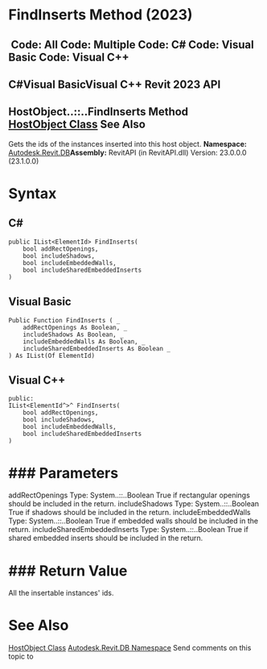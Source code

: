 # FindInserts Method (2023)

﻿
 Code: All Code: Multiple Code: C# Code: Visual Basic Code: Visual C++   
---  
C#Visual BasicVisual C++
Revit 2023 API  
---  
HostObject..::..FindInserts Method   
[HostObject Class](56a32e0b-df65-a6ba-40bd-8f50a1f31dcd.md "HostObject Class") See Also  
---  
Gets the ids of the instances inserted into this host object. 
**Namespace:** [Autodesk.Revit.DB](87546ba7-461b-c646-cbb1-2cb8f5bff8b2.md "Autodesk.Revit.DB Namespace")**Assembly:** RevitAPI (in RevitAPI.dll) Version: 23.0.0.0 (23.1.0.0)
# Syntax
C#  
---  
```text
public IList<ElementId> FindInserts(
	bool addRectOpenings,
	bool includeShadows,
	bool includeEmbeddedWalls,
	bool includeSharedEmbeddedInserts
)
```
  
Visual Basic  
---  
```text
Public Function FindInserts ( _
	addRectOpenings As Boolean, _
	includeShadows As Boolean, _
	includeEmbeddedWalls As Boolean, _
	includeSharedEmbeddedInserts As Boolean _
) As IList(Of ElementId)
```
  
Visual C++  
---  
```text
public:
IList<ElementId^>^ FindInserts(
	bool addRectOpenings, 
	bool includeShadows, 
	bool includeEmbeddedWalls, 
	bool includeSharedEmbeddedInserts
)
```
  
# ### Parameters
addRectOpenings
    Type: System..::..Boolean True if rectangular openings should be included in the return. 
includeShadows
    Type: System..::..Boolean True if shadows should be included in the return. 
includeEmbeddedWalls
    Type: System..::..Boolean True if embedded walls should be included in the return. 
includeSharedEmbeddedInserts
    Type: System..::..Boolean True if shared embedded inserts should be included in the return. 
# ### Return Value
All the insertable instances' ids. 
# See Also
[HostObject Class](56a32e0b-df65-a6ba-40bd-8f50a1f31dcd.md "HostObject Class")
[Autodesk.Revit.DB Namespace](87546ba7-461b-c646-cbb1-2cb8f5bff8b2.md "Autodesk.Revit.DB Namespace")
Send comments on this topic to 